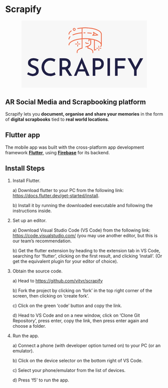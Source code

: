 # Scrapify

<p align="center">
    <img src="ourLogo.jpeg" width="400" alt="Logo">
</p>

## AR Social Media and Scrapbooking platform

Scrapify lets you **document, organise and share your memories** in the form of **digital scrapbooks** tied to **real world locations**.

## Flutter app

The mobile app was built with the cross-platform app development framework **[Flutter](https://flutter.dev/)**, using **[Firebase](https://firebase.google.com/)** for its backend.

## Install Steps

1.	Install Flutter.

    a)	Download flutter to your PC from the following link: https://docs.flutter.dev/get-started/install.
    
    b)	Install it by running the downloaded executable and following the instructions inside.
    
2.	Set up an editor.

    a)	Download Visual Studio Code (VS Code) from the following link: https://code.visualstudio.com/ (you may use another editor, but this is our team’s recommendation.
    
    b)	Get the flutter extension by heading to the extension tab in VS Code, searching for ‘flutter’, clicking on the first result, and clicking ‘install’. (Or get the       equivalent plugin for your editor of choice).
3.	Obtain the source code.

    a)	Head to https://github.com/vitvr/scrapify
    
    b)	Fork the project by clicking on ‘fork’ in the top right corner of the screen, then clicking on ‘create fork’.
    
    c)	Click on the green ‘code’ button and copy the link.
    
    d)	Head to VS Code and on a new window, click on ‘Clone Git Repository’, press enter, copy the link, then press enter again and choose a folder.
    
4.	Run the app.

    a)	Connect a phone (with developer option turned on) to your PC (or an emulator).
    
    b)	Click on the device selector on the bottom right of VS Code.
    
    c)	Select your phone/emulator from the list of devices.
    
    d)	Press ‘f5’ to run the app.
